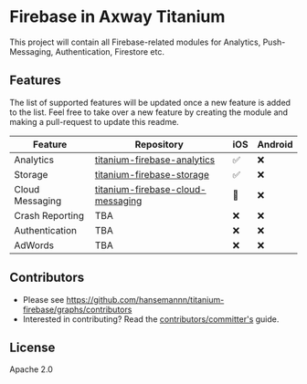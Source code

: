 # Firebase in Axway Titanium
This project will contain all Firebase-related modules for Analytics, Push-Messaging, Authentication, Firestore etc.

## Features
The list of supported features will be updated once a new feature is added to the list. 
Feel free to take over a new feature by creating the module and making a pull-request to update this readme.

| Feature | Repository | iOS | Android |
| --- | --- | --- | --- |
| Analytics | [titanium-firebase-analytics](https://github.com/hansemannn/titanium-firebase-analytics) | ✅ | ❌ |
| Storage | [titanium-firebase-storage](https://github.com/hansemannn/titanium-firebase-storage) | ✅ | ❌ |
| Cloud Messaging | [titanium-firebase-cloud-messaging](https://github.com/hansemannn/titanium-firebase-cloud-messaging) | 🔄 | ❌ |
| Crash Reporting | TBA | ❌ | ❌ |
| Authentication | TBA | ❌ | ❌ |
| AdWords | TBA | ❌ | ❌ |

## Contributors
* Please see https://github.com/hansemannn/titanium-firebase/graphs/contributors
* Interested in contributing? Read the [contributors/committer's](https://wiki.appcelerator.org/display/community/Home) guide.

## License 
Apache 2.0
